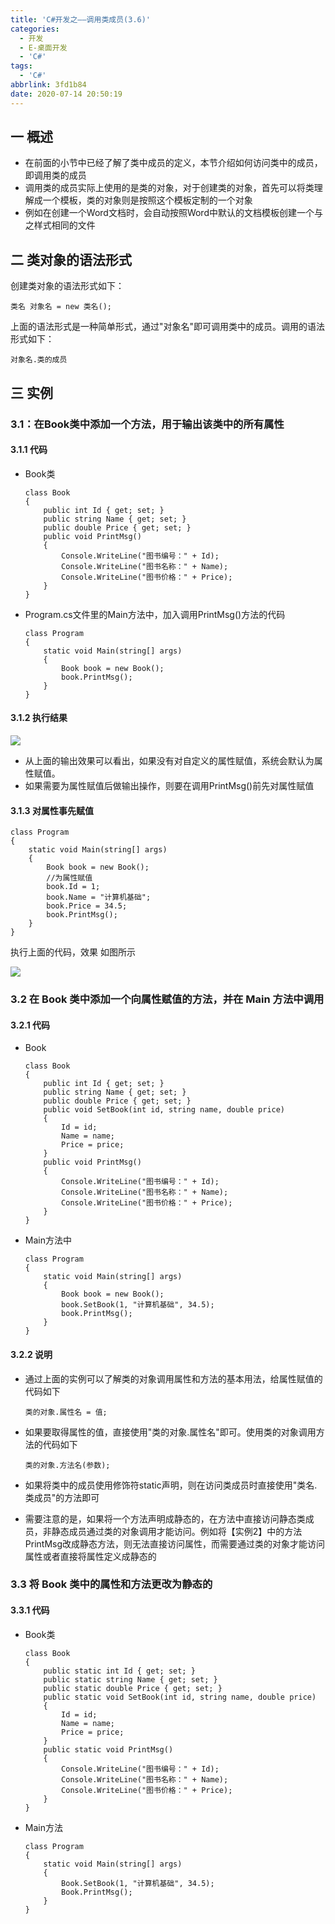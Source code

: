 ```yaml
---
title: 'C#开发之——调用类成员(3.6)'
categories:
  - 开发
  - E-桌面开发
  - 'C#'
tags:
  - 'C#'
abbrlink: 3fd1b84
date: 2020-07-14 20:50:19
---
```

## 一 概述

* 在前面的小节中已经了解了类中成员的定义，本节介绍如何访问类中的成员，即调用类的成员
* 调用类的成员实际上使用的是类的对象，对于创建类的对象，首先可以将类理解成一个模板，类的对象则是按照这个模板定制的一个对象
* 例如在创建一个Word文档时，会自动按照Word中默认的文档模板创建一个与之样式相同的文件

<!--more-->

## 二 类对象的语法形式
创建类对象的语法形式如下：

```
类名 对象名 = new 类名();
```

上面的语法形式是一种简单形式，通过"对象名"即可调用类中的成员。调用的语法形式如下：

```
对象名.类的成员
```

## 三 实例

###  3.1：在Book类中添加一个方法，用于输出该类中的所有属性 

#### 3.1.1 代码

* Book类

  ```
  class Book
  {
      public int Id { get; set; }
      public string Name { get; set; }
      public double Price { get; set; }
      public void PrintMsg()
      {
          Console.WriteLine("图书编号：" + Id);
          Console.WriteLine("图书名称：" + Name);
          Console.WriteLine("图书价格：" + Price);
      }
  }
  ```

* Program.cs文件里的Main方法中，加入调用PrintMsg()方法的代码

  ```
  class Program
  {
      static void Main(string[] args)
      {
          Book book = new Book();
          book.PrintMsg();
      }
  }
  ```

#### 3.1.2 执行结果

![][1]

* 从上面的输出效果可以看出，如果没有对自定义的属性赋值，系统会默认为属性赋值。
* 如果需要为属性赋值后做输出操作，则要在调用PrintMsg()前先对属性赋值

#### 3.1.3 对属性事先赋值

```
class Program
{
    static void Main(string[] args)
    {
        Book book = new Book();
        //为属性赋值
        book.Id = 1;
        book.Name = "计算机基础";
        book.Price = 34.5;
        book.PrintMsg();
    }
}
```

执行上面的代码，效果 如图所示  

![][2]

### 3.2  在 Book 类中添加一个向属性赋值的方法，并在 Main 方法中调用 

#### 3.2.1 代码

* Book

  ```
  class Book
  {
      public int Id { get; set; }
      public string Name { get; set; }
      public double Price { get; set; }
      public void SetBook(int id, string name, double price)
      {
          Id = id;
          Name = name;
          Price = price;
      }
      public void PrintMsg()
      {
          Console.WriteLine("图书编号：" + Id);
          Console.WriteLine("图书名称：" + Name);
          Console.WriteLine("图书价格：" + Price);
      }
  }
  ```

* Main方法中

  ```
  class Program
  {
      static void Main(string[] args)
      {
          Book book = new Book();
          book.SetBook(1, "计算机基础", 34.5);
          book.PrintMsg();
      }
  }
  ```

#### 3.2.2 说明

* 通过上面的实例可以了解类的对象调用属性和方法的基本用法，给属性赋值的代码如下

  ```
  类的对象.属性名 = 值;
  ```

* 如果要取得属性的值，直接使用"类的对象.属性名"即可。使用类的对象调用方法的代码如下

  ```
  类的对象.方法名(参数);
  ```

* 如果将类中的成员使用修饰符static声明，则在访问类成员时直接使用"类名.类成员"的方法即可

* 需要注意的是，如果将一个方法声明成静态的，在方法中直接访问静态类成员，非静态成员通过类的对象调用才能访问。例如将【实例2】中的方法PrintMsg改成静态方法，则无法直接访问属性，而需要通过类的对象才能访问属性或者直接将属性定义成静态的

### 3.3  将 Book 类中的属性和方法更改为静态的 

#### 3.3.1 代码

* Book类

  ```
  class Book
  {
      public static int Id { get; set; }
      public static string Name { get; set; }
      public static double Price { get; set; }
      public static void SetBook(int id, string name, double price)
      {
          Id = id;
          Name = name;
          Price = price;
      }
      public static void PrintMsg()
      {
          Console.WriteLine("图书编号：" + Id);
          Console.WriteLine("图书名称：" + Name);
          Console.WriteLine("图书价格：" + Price);
      }
  }
  ```

* Main方法

  ```
  class Program
  {
      static void Main(string[] args)
      {
          Book.SetBook(1, "计算机基础", 34.5);
          Book.PrintMsg();
      }
  }
  ```

  


[1]:https://raw.githubusercontent.com/PGzxc/CDN/master/blog-image/csharp-class-book-func.png
[2]:https://raw.githubusercontent.com/PGzxc/CDN/master/blog-image/csharp-class-book-value-set.png

